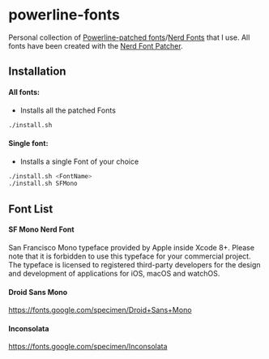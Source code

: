 # powerline-fonts

Personal collection of [Powerline-patched fonts](https://powerline.readthedocs.org/en/master/installation.html#patched-fonts)/[Nerd Fonts](https://github.com/ryanoasis/nerd-fonts) that I use. All fonts have been created with the [Nerd Font Patcher](https://github.com/ryanoasis/nerd-fonts#font-patcher).

## Installation

#### All fonts:

* Installs all the patched Fonts

```sh
./install.sh
```

#### Single font:

* Installs a single Font of your choice

```sh
./install.sh <FontName>
./install.sh SFMono
```

## Font List

#### SF Mono Nerd Font
San Francisco Mono typeface provided by Apple inside Xcode 8+. Please note that it is forbidden to use this typeface for your commercial project. The typeface is licensed to registered third-party developers for the design and development of applications for iOS, macOS and watchOS.

#### Droid Sans Mono
https://fonts.google.com/specimen/Droid+Sans+Mono

#### Inconsolata
https://fonts.google.com/specimen/Inconsolata
